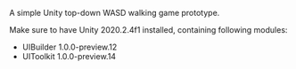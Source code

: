 A simple Unity top-down WASD walking game prototype.

Make sure to have Unity 2020.2.4f1 installed, containing following modules:

- UIBuilder 1.0.0-preview.12
- UIToolkit 1.0.0-preview.14
